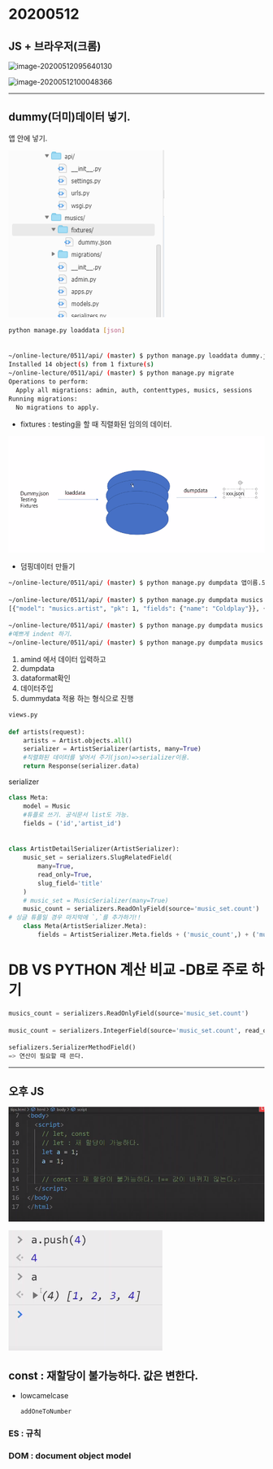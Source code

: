 # 20200512

## JS  + 브라우저(크롬)

![image-20200512095640130](C:\Users\peach\AppData\Roaming\Typora\typora-user-images\image-20200512095640130.png)

![image-20200512100048366](C:\Users\peach\AppData\Roaming\Typora\typora-user-images\image-20200512100048366.png)

----

## dummy(더미)데이터 넣기.

앱 안에 넣기.

![image-20200512122512593](assets/image-20200512122512593.png)



```bash
python manage.py loaddata [json]


~/online-lecture/0511/api/ (master) $ python manage.py loaddata dummy.json
Installed 14 object(s) from 1 fixture(s)
~/online-lecture/0511/api/ (master) $ python manage.py migrate
Operations to perform:
  Apply all migrations: admin, auth, contenttypes, musics, sessions
Running migrations:
  No migrations to apply.


```

- fixtures :  testing을 할 때 직렬화된 임의의 데이터.

![image-20200512122754888](assets/image-20200512122754888.png)

- 덤핑데이터 만들기

```bash
~/online-lecture/0511/api/ (master) $ python manage.py dumpdata 앱이름.모델이름

~/online-lecture/0511/api/ (master) $ python manage.py dumpdata musics.artist
[{"model": "musics.artist", "pk": 1, "fields": {"name": "Coldplay"}}, {"model": "musics.artist", "pk": 2, "fields": {"name": "Maroon5"}}, {"model": "musics.artist", "pk": 3, "fields": {"name": "\uae40\uc11c\uc5f0"}}, {"model": "musics.artist", "pk": 4, "fields": {"name": "\uc7a5\uc9c0\uc601"}}, {"model": "musics.artist", "pk": 5, "fields": {"name": "\uac15\uc740\uc11c"}}]

~/online-lecture/0511/api/ (master) $ python manage.py dumpdata musics > dump.json
#예쁘게 indent 하기.
~/online-lecture/0511/api/ (master) $ python manage.py dumpdata musics --indent 2 > dump2.json


```

1. amind 에서 데이터 입력하고
2. dumpdata 
3. dataformat확인
4. 데이터주입
5. dummydata 적용 하는 형식으로 진행

```python
views.py

def artists(request):
    artists = Artist.objects.all()
    serializer = ArtistSerializer(artists, many=True)
    #직렬화된 데이터를 넣어서 주기(json)=>serializer이용.
    return Response(serializer.data)
```

serializer

```python
class Meta:
    model = Music
    #튜플로 쓰기. 공식문서 list도 가능.
    fields = ('id','artist_id')
    

class ArtistDetailSerializer(ArtistSerializer):
    music_set = serializers.SlugRelatedField(
        many=True,
        read_only=True,
        slug_field='title'
    )
    # music_set = MusicSerializer(many=True)
    music_count = serializers.ReadOnlyField(source='music_set.count')
# 싱글 튜플일 경우 마지막에 `,`를 추가하기!!
    class Meta(ArtistSerializer.Meta):
        fields = ArtistSerializer.Meta.fields + ('music_count',) + ('music_set',) 
```

# DB VS PYTHON 계산 비교 -DB로 주로 하기

```PYTHON
musics_count = serializers.ReadOnlyField(source='music_set.count')

music_count = serializers.IntegerField(source='music_set.count', read_only=True)

sefializers.SerializerMethodField() 
=> 연산이 필요할 때 쓴다.

```

--------------

## 오후 JS

![image-20200512142020775](assets/image-20200512142020775.png)



![image-20200512142131639](assets/image-20200512142131639.png)

## const : 재할당이 불가능하다. 값은 변한다.

- lowcamelcase

  ```
  addOneToNumber
  ```

### ES : 규칙



### DOM : document object model

